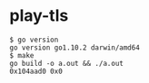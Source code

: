 # play-tls

```
$ go version
go version go1.10.2 darwin/amd64
$ make
go build -o a.out && ./a.out
0x104aad0 0x0
```
